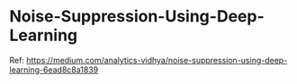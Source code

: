 # Noise-Suppression-Using-Deep-Learning
Ref: https://medium.com/analytics-vidhya/noise-suppression-using-deep-learning-6ead8c8a1839

